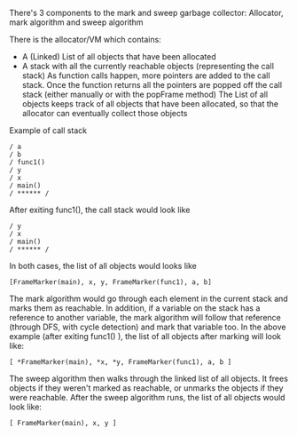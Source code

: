 There's 3 components to the mark and sweep garbage collector:
  Allocator, mark algorithm and sweep algorithm

There is the allocator/VM which contains:
 * A (Linked) List of all objects that have been allocated
 * A stack with all the currently reachable objects (representing the call stack)
As function calls happen, more pointers are added to the call stack. Once the function returns all the pointers are popped off the call stack (either manually or with the popFrame method)
The List of all objects keeps track of all objects that have been allocated, so that the allocator can eventually collect those objects

Example of call stack

```
/ a
/ b
/ func1()
/ y
/ x
/ main()
/ ****** /
```
After exiting func1(), the call stack would look like
```
/ y
/ x
/ main()
/ ****** /
```

In both cases, the list of all objects would looks like
```
[FrameMarker(main), x, y, FrameMarker(func1), a, b]
```

The mark algorithm would go through each element in the current stack and marks them as reachable.
In addition, if a variable on the stack has a reference to another variable, the mark algorithm will follow that reference (through DFS, with cycle detection) and mark that variable too.
In the above example (after exiting func1() ), the list of all objects after marking will look like:
```
[ *FrameMarker(main), *x, *y, FrameMarker(func1), a, b ]
```

The sweep algorithm then walks through the linked list of all objects.
It frees objects if they weren't marked as reachable, or unmarks the objects if they were reachable. After the sweep algorithm runs, the list of all objects would look like:

```
[ FrameMarker(main), x, y ]
```
